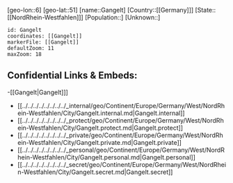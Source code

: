 ﻿---
location: [51,6]
mapzoom: [7,12] 
mapmarker: city 
type: City
tags:
- geo/City


SpocWebEntityId: 30357
isDeleted: false
confidential: public

---
[geo-lon::6]
[geo-lat::51]
[name::Gangelt]
[Country::[[Germany]]]
[State::[[NordRhein-Westfahlen]]]
[Population::]
[Unknown::]


```leaflet
id: Gangelt
coordinates: [[Gangelt]]
markerFile: [[Gangelt]]
defaultZoom: 11 
maxZoom: 18
```


## Confidential Links & Embeds: 
-[[Gangelt|Gangelt]]] 
- [[../../../../../../../../_internal/geo/Continent/Europe/Germany/West/NordRhein-Westfahlen/City/Gangelt.internal.md|Gangelt.internal]] 
- [[../../../../../../../../_protect/geo/Continent/Europe/Germany/West/NordRhein-Westfahlen/City/Gangelt.protect.md|Gangelt.protect]] 
- [[../../../../../../../../_private/geo/Continent/Europe/Germany/West/NordRhein-Westfahlen/City/Gangelt.private.md|Gangelt.private]] 
- [[../../../../../../../../_personal/geo/Continent/Europe/Germany/West/NordRhein-Westfahlen/City/Gangelt.personal.md|Gangelt.personal]] 
- [[../../../../../../../../_secret/geo/Continent/Europe/Germany/West/NordRhein-Westfahlen/City/Gangelt.secret.md|Gangelt.secret]] 
